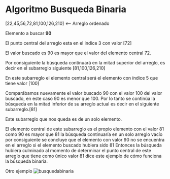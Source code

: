 # Algoritmo Busqueda Binaria

[22,45,56,72,81,100,126,210] <-- Arreglo ordenado

Elemento a buscar **90**

El punto central del arreglo esta en el indice 3 con valor [72]

El valor buscado es 90 es mayor que el valor del elemento central 72.

Por consiguiente la búsqueda continuará en la mitad superior del arreglo, es decir en el subarreglo siguiente [81,100,126,210]

En este subarreglo el elemento central será el elemento con índice 5 que tiene valor [100]

Comparábamos nuevamente el valor buscado 90 con el valor 100 del valor buscado, en este caso 90 es menor que 100. Por lo tanto se continúa la búsqueda en la mitad inferior de su arreglo actual es decir en el siguiente subarreglo.[81]

Este subarreglo que nos queda es de un solo elemento.

El elemento central de este subarreglo es el propio elemento con el valor 81 como 90 es mayor que 81 la búsqueda continuaría en un solo arreglo vacío por consiguiente se concluye que el elemento con valor 90 no se encuentra en el arreglo si el elemento buscado hubiera sido 81 Entonces la búsqueda hubiera culminado al momento de determinar el punto central de este arreglo que tiene como único valor 81 dice este ejemplo de cómo funciona la búsqueda binaria.

Otro ejemplo
![busquedabinaria](https://user-images.githubusercontent.com/41756950/126409137-a83f98ff-6e53-423f-ab0a-5925464041b1.png)
